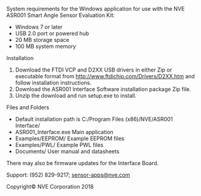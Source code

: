 System requirements for the Windows application for use with the NVE ASR001 Smart Angle Sensor Evaluation Kit:

-	Windows 7 or later
-	USB 2.0 port or powered hub
-	20 MB storage space
-	100 MB system memory	

Installation
1.	Download the FTDI VCP and D2XX USB drivers in either Zip or executable format from http://www.ftdichip.com/Drivers/D2XX.htm and follow installation instructions.
2.	Download the ASR001 Interface Software installation package Zip file.
3.	Unzip the download and run setup.exe to install.  

Files and Folders
-	Default installation path is C:/Program Files (x86)/NVE/ASR001 Interface/
-	ASR001_Interface.exe 	 Main application
-	Examples/EEPROM/ 	 Example EEPROM files
-	Examples/PWL/ 	 Example PWL files
-	Documents/		 User manual and datasheets

There may also be firmware updates for the Interface Board.

Support: (952) 829-9217; sensor-apps@nve.com

Copyright© NVE Corporation 2018
